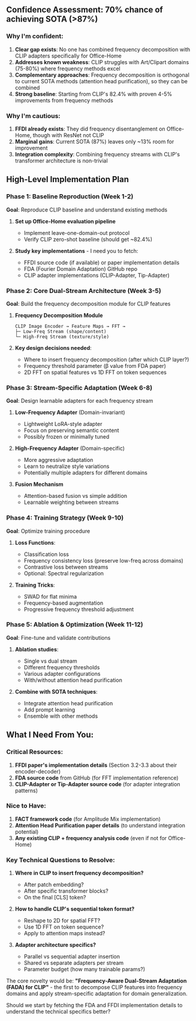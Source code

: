## Confidence Assessment: **70% chance of achieving SOTA (>87%)**

### Why I'm confident:
1. **Clear gap exists**: No one has combined frequency decomposition with CLIP adapters specifically for Office-Home
2. **Addresses known weakness**: CLIP struggles with Art/Clipart domains (75-80%) where frequency methods excel
3. **Complementary approaches**: Frequency decomposition is orthogonal to current SOTA methods (attention head purification), so they can be combined
4. **Strong baseline**: Starting from CLIP's 82.4% with proven 4-5% improvements from frequency methods

### Why I'm cautious:
1. **FFDI already exists**: They did frequency disentanglement on Office-Home, though with ResNet not CLIP
2. **Marginal gains**: Current SOTA (87%) leaves only ~13% room for improvement
3. **Integration complexity**: Combining frequency streams with CLIP's transformer architecture is non-trivial

## High-Level Implementation Plan

### Phase 1: Baseline Reproduction (Week 1-2)
**Goal**: Reproduce CLIP baseline and understand existing methods

1. **Set up Office-Home evaluation pipeline**
   - Implement leave-one-domain-out protocol
   - Verify CLIP zero-shot baseline (should get ~82.4%)

2. **Study key implementations** - I need you to fetch:
   - FFDI source code (if available) or paper implementation details
   - FDA (Fourier Domain Adaptation) GitHub repo
   - CLIP adapter implementations (CLIP-Adapter, Tip-Adapter)

### Phase 2: Core Dual-Stream Architecture (Week 3-5)
**Goal**: Build the frequency decomposition module for CLIP features

1. **Frequency Decomposition Module**
   ```
   CLIP Image Encoder → Feature Maps → FFT → 
   ├─ Low-Freq Stream (shape/content)
   └─ High-Freq Stream (texture/style)
   ```

2. **Key design decisions needed**:
   - Where to insert frequency decomposition (after which CLIP layer?)
   - Frequency threshold parameter (β value from FDA paper)
   - 2D FFT on spatial features vs 1D FFT on token sequences

### Phase 3: Stream-Specific Adaptation (Week 6-8)
**Goal**: Design learnable adapters for each frequency stream

1. **Low-Frequency Adapter** (Domain-invariant)
   - Lightweight LoRA-style adapter
   - Focus on preserving semantic content
   - Possibly frozen or minimally tuned

2. **High-Frequency Adapter** (Domain-specific)
   - More aggressive adaptation
   - Learn to neutralize style variations
   - Potentially multiple adapters for different domains

3. **Fusion Mechanism**
   - Attention-based fusion vs simple addition
   - Learnable weighting between streams

### Phase 4: Training Strategy (Week 9-10)
**Goal**: Optimize training procedure

1. **Loss Functions**:
   - Classification loss
   - Frequency consistency loss (preserve low-freq across domains)
   - Contrastive loss between streams
   - Optional: Spectral regularization

2. **Training Tricks**:
   - SWAD for flat minima
   - Frequency-based augmentation
   - Progressive frequency threshold adjustment

### Phase 5: Ablation & Optimization (Week 11-12)
**Goal**: Fine-tune and validate contributions

1. **Ablation studies**:
   - Single vs dual stream
   - Different frequency thresholds
   - Various adapter configurations
   - With/without attention head purification

2. **Combine with SOTA techniques**:
   - Integrate attention head purification
   - Add prompt learning
   - Ensemble with other methods

## What I Need From You:

### Critical Resources:
1. **FFDI paper's implementation details** (Section 3.2-3.3 about their encoder-decoder)
2. **FDA source code** from GitHub (for FFT implementation reference)
3. **CLIP-Adapter or Tip-Adapter source code** (for adapter integration patterns)

### Nice to Have:
1. **FACT framework code** (for Amplitude Mix implementation)
2. **Attention Head Purification paper details** (to understand integration potential)
3. **Any existing CLIP + frequency analysis code** (even if not for Office-Home)

### Key Technical Questions to Resolve:

1. **Where in CLIP to insert frequency decomposition?**
   - After patch embedding?
   - After specific transformer blocks?
   - On the final [CLS] token?

2. **How to handle CLIP's sequential token format?**
   - Reshape to 2D for spatial FFT?
   - Use 1D FFT on token sequence?
   - Apply to attention maps instead?

3. **Adapter architecture specifics?**
   - Parallel vs sequential adapter insertion
   - Shared vs separate adapters per stream
   - Parameter budget (how many trainable params?)

The core novelty would be: **"Frequency-Aware Dual-Stream Adaptation (FADA) for CLIP"** - the first to decompose CLIP features into frequency domains and apply stream-specific adaptation for domain generalization.

Should we start by fetching the FDA and FFDI implementation details to understand the technical specifics better?